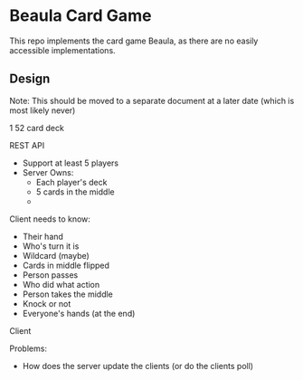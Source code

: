 # Beaula Card Game
This repo implements the card game Beaula, as there are no easily accessible implementations.

## Design
Note: This should be moved to a separate document at a later date (which is most likely never)

1 52 card deck

REST API
- Support at least 5 players
- Server Owns:
  - Each player's deck
  - 5 cards in the middle
  - 

Client needs to know:
- Their hand
- Who's turn it is
- Wildcard (maybe)
- Cards in middle flipped
- Person passes
- Who did what action
- Person takes the middle
- Knock or not
- Everyone's hands (at the end)

Client

Problems:
- How does the server update the clients (or do the clients poll)
